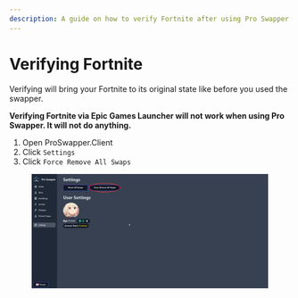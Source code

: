 ```yaml
---
description: A guide on how to verify Fortnite after using Pro Swapper.
---
```


# Verifying Fortnite

Verifying will bring your Fortnite to its original state like before you used the swapper.

**Verifying Fortnite via Epic Games Launcher will not work when using Pro Swapper. It will not do anything.**

1. Open ProSwapper.Client
2. Click `Settings`
3. Click `Force Remove All Swaps`

<figure><img src="../.gitbook/assets/brave_InpvjYsaEs (1).png" alt=""><figcaption></figcaption></figure>
